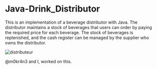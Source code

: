# Java-Drink_Distributor
This is an implementation of a beverage distributor with Java. The distributor maintains a stock of beverages that users can order by paying the required price for each beverage. The stock of beverages is replenished, and the cash register can be managed by the supplier who owns the distributor.

![distributeur](https://github.com/FerielAmel/Java-Drink_Distributor/assets/107730108/84c5f61c-da1a-4f21-8edc-f21c88d1881b)

@m0kr4n3 and I, worked on this.
